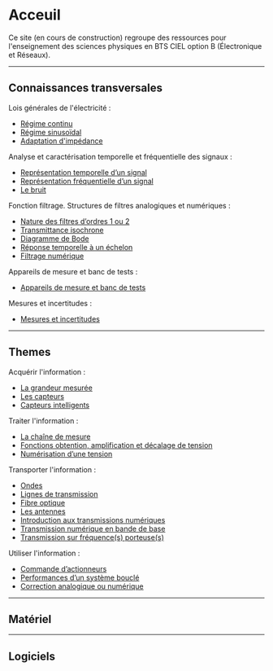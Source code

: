 # Acceuil

Ce site (en cours de construction) regroupe des ressources pour l'enseignement des sciences physiques en BTS CIEL option B (Électronique et Réseaux).


---

## Connaissances transversales

Lois générales de l'électricité :

- [Régime continu](connaissances-transversales/lois_generales_electricite/11_regime_continu.md)
- [Régime sinusoïdal](connaissances-transversales/lois_generales_electricite/12_regime_sinusoidal.md)
- [Adaptation d'impédance](connaissances-transversales/lois_generales_electricite/13_adaptation_impedance.md)

Analyse et caractérisation temporelle et fréquentielle des signaux :

- [Représentation temporelle d’un signal](connaissances-transversales/analyse_caracterisation_temporelle_frequentielle/21_representation_temporelle_signal.md)
- [Représentation fréquentielle d’un signal](connaissances-transversales/analyse_caracterisation_temporelle_frequentielle/22_representation_frequentielle_signal.md)
- [Le bruit](connaissances-transversales/analyse_caracterisation_temporelle_frequentielle/23_bruit.md)
 
Fonction filtrage. Structures de filtres analogiques et numériques :

- [Nature des filtres d’ordres 1 ou 2](connaissances-transversales/filtrage_analogique_numerique/31_nature_filtres.md)
- [Transmittance isochrone](connaissances-transversales/filtrage_analogique_numerique/32_transmittance_isochrone.md)
- [Diagramme de Bode](connaissances-transversales/filtrage_analogique_numerique/33_diagramme_bode.md)
- [Réponse temporelle à un échelon](connaissances-transversales/filtrage_analogique_numerique/34_reponse_temporelle_echelon.md)
- [Filtrage numérique](connaissances-transversales/filtrage_analogique_numerique/35_filtrage_numerique.md)

Appareils de mesure et banc de tests :

- [Appareils de mesure et banc de tests](connaissances-transversales/4_appareils_mesures_et_banc_tests.md)

Mesures et incertitudes :

- [Mesures et incertitudes](connaissances-transversales/5_mesures_et_incertitudes.md)


---

## Themes

Acquérir l'information :

- [La grandeur mesurée](themes/acquerir_information/11_grandeur_mesuree.md)
- [Les capteurs](themes/acquerir_information/12_capteurs.md)
- [Capteurs intelligents](themes/acquerir_information/13_capteurs_intelligents.md)

Traiter l'information :

- [La chaîne de mesure](themes/traiter_information/21_chaine_de_mesure.md)
- [Fonctions obtention, amplification et décalage de tension](themes/traiter_information/22_fonctions_obtention_amplification_decalage_tension.md)
- [Numérisation d’une tension](themes/traiter_information/23_numerisation_tension.md)

Transporter l'information :

- [Ondes](themes/transporter_information/31_ondes.md)
- [Lignes de transmission](themes/transporter_information/32_lignes_transmission.md)
- [Fibre optique](themes/transporter_information/33_fibre_optique.md)
- [Les antennes](themes/transporter_information/34_antennes.md)
- [Introduction aux transmissions numériques](themes/transporter_information/35_introduction_transmissions_numeriques.md)
- [Transmission numérique en bande de base](themes/transporter_information/36_transmission_bande_base.md)
- [Transmission sur fréquence(s) porteuse(s)](themes/transporter_information/37_transmission_frequence_porteuse.md)

Utiliser l'information :

- [Commande d’actionneurs](themes/utiliser_information/41_commande_actionneurs.md)
- [Performances d’un système bouclé](themes/utiliser_information/42_performances_systeme_boucle.md)
- [Correction analogique ou numérique](themes/utiliser_information/43_correction_analogique_numerique.md)


---

## Matériel


---

## Logiciels